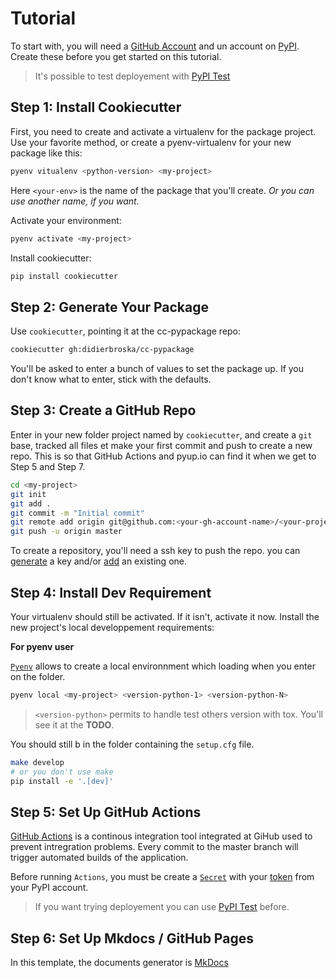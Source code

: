 # Tutorial

To start with, you will need a [GitHub Account][1] and un account on [PyPI][2]. Create these before you get started on this tutorial.

[1]: https://github.com/
[2]: https//pypi.python.org/pypi

> It's possible to test deployement with [PyPI Test][9]

## Step 1: Install Cookiecutter

First, you need to create and activate a virtualenv for the package project. Use your favorite method, or create a pyenv-virtualenv for your new package like this:

```bash
pyenv vitualenv <python-version> <my-project>
```

Here `<your-env>` is the name of the package that you'll create. *Or you can use another name, if you want.*

Activate your environment:

```bash
pyenv activate <my-project>
```

Install cookiecutter:

```bash
pip install cookiecutter
```

## Step 2: Generate Your Package

Use `cookiecutter`, pointing it at the cc-pypackage repo:

```bash
cookiecutter gh:didierbroska/cc-pypackage
```

You'll be asked to enter a bunch of values to set the package up.
If you don't know what to enter, stick with the defaults.

## Step 3: Create a GitHub Repo

Enter in your new folder project named by `cookiecutter`, and create a `git` base, tracked all files et make your first commit and push to create a new repo. This is so that GitHub Actions and pyup.io can find it when we get to Step 5 and Step 7.

```bash
cd <my-project>
git init
git add .
git commit -m "Initial commit"
git remote add origin git@github.com:<your-gh-account-name>/<your-project>.git
git push -u origin master
```

To create a repository, you'll need a ssh key to push the repo. you can [generate][3] a key and/or [add][4] an existing one.

[3]: https://help.github.com/en/github/authenticating-to-github/generating-a-new-ssh-key-and-adding-it-to-the-ssh-agent#generating-a-new-ssh-key
[4]: https://help.github.com/en/github/authenticating-to-github/generating-a-new-ssh-key-and-adding-it-to-the-ssh-agent#adding-your-ssh-key-to-the-ssh-agent

## Step 4: Install Dev Requirement

Your virtualenv should still be activated. If it isn't, activate it now. Install the new project's local developpement requirements:

**For pyenv user**

[`Pyenv`][5] allows to create a local environnment which loading when you enter on the folder.

[5]: https://github.com/pyenv/pyenv

```bash
pyenv local <my-project> <version-python-1> <version-python-N>
```

> `<version-python>` permits to handle test others version with tox. You'll see it at the **TODO**.

You should still b in the folder containing the `setup.cfg` file.

```bash
make develop
# or you don't use make
pip install -e '.[dev]'
```

## Step 5: Set Up GitHub Actions

[GitHub Actions][6] is a continous integration tool integrated at GiHub used to prevent intregration problems. Every commit to the master branch will trigger automated builds of the application.

Before running `Actions`, you must be create a [`Secret`][7] with your [token][8] from your PyPI account. 

> If you want trying deployement you can use [PyPI Test][9] before.

[6]: https://help.github.com/en/actions
[7]: https://help.github.com/en/actions/configuring-and-managing-workflows/creating-and-storing-encrypted-secrets
[8]: https://pypi.org/help/#apitoken
[9]: https://test.pypi.org/

## Step 6: Set Up Mkdocs / GitHub Pages

In this template, the documents generator is [MkDocs][10]

[10]: https://www.mkdocs.org/
